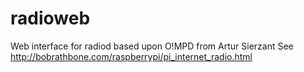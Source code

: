 # radioweb
 Web interface for radiod based upon O!MPD from Artur Sierzant
 See http://bobrathbone.com/raspberrypi/pi_internet_radio.html
